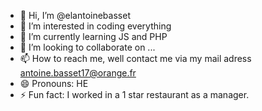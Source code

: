 - 👋 Hi, I’m @elantoinebasset
- 👀 I’m interested in coding everything
- 🌱 I’m currently learning JS and PHP
- 💞️ I’m looking to collaborate on ...
- 📫 How to reach me, well contact me via my mail adress antoine.basset17@orange.fr
- 😄 Pronouns: HE 
- ⚡ Fun fact: I worked in a 1 star restaurant as a manager.

<!---
elantoinebasset/elantoinebasset is a ✨ special ✨ repository because its `README.md` (this file) appears on your GitHub profile.
You can click the Preview link to take a look at your changes.
--->
